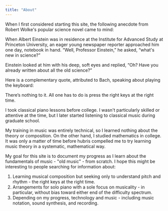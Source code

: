 ```yaml
---
title: "About"
---
```


When I first considered starting this site, the following anecdote from Robert Wolke's popular science novel came to mind:

<div class="media">
<p>When Albert Einstein was in residence at the Institute for Advanced Study at Princeton University, an eager young newspaper reporter approached him one day, notebook in hand. “Well, Professor Einstein,” he asked, “what's new in science?”</p>
  
<p>Einstein looked at him with his deep, soft eyes and replied, “Oh? Have you already written about all the old science?”</p>
</div>



Here is a complementary quote, attributed to Bach, speaking about playing the keyboard:

<div class="media">
<p>There’s nothing to it. All one has to do is press the right keys at the right time.</p>
</div>

I took classical piano lessons before college. I wasn't particularly skilled or attentive at the time, but I later started listening to classical music during graduate school. 

My training in music was entirely technical, so I learned nothing about the theory or composition. On the other hand, I studied mathematics in college. It was only a matter of time before hubris compelled me to try learning music theory in a systematic, mathematical way.

My goal for this site is to document my progress as I learn about the fundamentals of music - "old music" - from scratch. I hope this might be interesting to people searching for information about:

1. Learning musical composition but seeking only to understand pitch and rhythm - the right keys at the right time.
2. Arrangements for solo piano with a sole focus on musicality - in particular, without bias toward either end of the difficulty spectrum.
3. Depending on my progress, technology and music - including music notation, sound synthesis, and recording.
